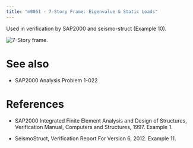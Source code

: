 ```yaml
---
title: "m0061 - 7-Story Frame: Eigenvalue & Static Loads"
---
```


Used in verification by SAP2000 and seismo-struct (Example 10).

![7-Story frame.](img/frame-0005.png)

# See also

- SAP2000 Analysis Problem 1-022

# References

- SAP2000 Integrated Finite Element Analysis and Design of Structures, Verification Manual, Computers and Structures, 1997. Example 1.

- SeismoStruct, Verification Report For Version 6, 2012. Example 11.

